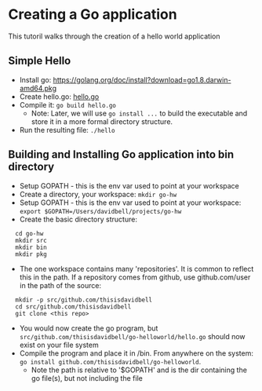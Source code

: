 # Creating a Go application

This tutoril walks through the creation of a hello world application

## Simple Hello

* Install go: https://golang.org/doc/install?download=go1.8.darwin-amd64.pkg
* Create hello.go: [hello.go](hello.go)
* Compile it: `go build hello.go`
  * Note: Later, we will use `go install ...` to build the executable and store it in a more formal directory structure.
* Run the resulting file: `./hello`

## Building and Installing Go application into bin directory
* Setup GOPATH - this is the env var used to point at your workspace
* Create a directory, your workspace: `mkdir go-hw`
* Setup GOPATH - this is the env var used to point at your workspace: `export $GOPATH=/Users/davidbell/projects/go-hw`
* Create the basic directory structure:
```
  cd go-hw
  mkdir src
  mkdir bin
  mkdir pkg
```
* The one workspace contains many 'repositories'. It is common to reflect this in the path. If a repository comes from github, use github.com/user in the path of the source:
```
  mkdir -p src/github.com/thisisdavidbell
  cd src/github.com/thisisdavidbell
  git clone <this repo>
```
* You would now create the go program, but `src/github.com/thisisdavidbell/go-helloworld/hello.go` should now exist on your file system
* Compile the program and place it in /bin. From anywhere on the system: `go install github.com/thisisdavidbell/go-helloworld`.
  * Note the path is relative to '$GOPATH' and is the dir containing the go file(s), but not including the file

